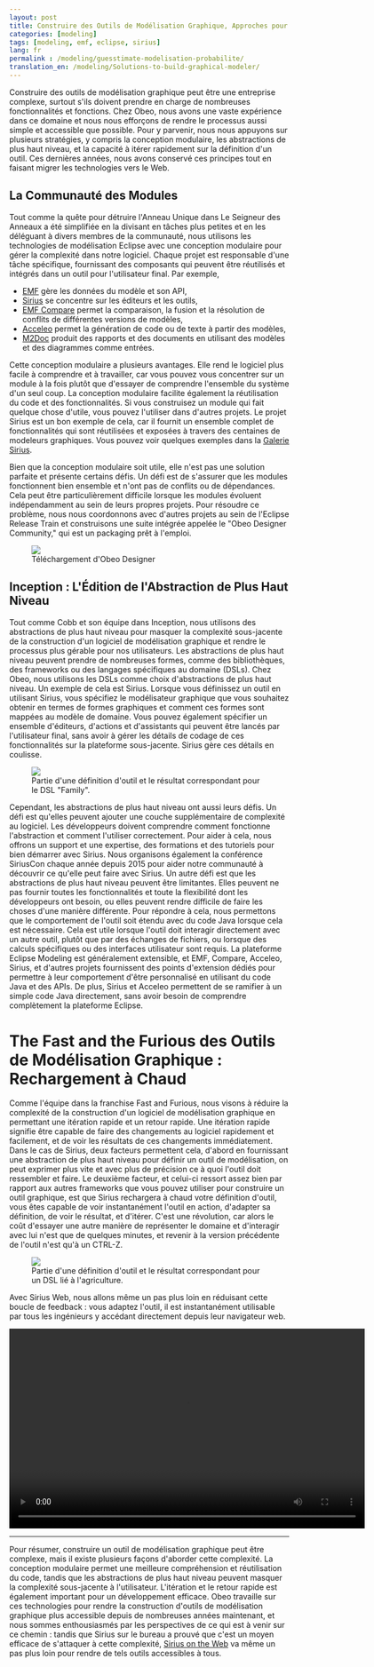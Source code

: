 ```yaml
--- 
layout: post 
title: Construire des Outils de Modélisation Graphique, Approches pour Réduire la Complexité 
categories: [modeling] 
tags: [modeling, emf, eclipse, sirius] 
lang: fr
permalink : /modeling/guesstimate-modelisation-probabilite/
translation_en: /modeling/Solutions-to-build-graphical-modeler/
---
```


Construire des outils de modélisation graphique peut être une entreprise complexe, surtout s'ils doivent prendre en charge de nombreuses fonctionnalités et fonctions. Chez Obeo, nous avons une vaste expérience dans ce domaine et nous nous efforçons de rendre le processus aussi simple et accessible que possible. Pour y parvenir, nous nous appuyons sur plusieurs stratégies, y compris la conception modulaire, les abstractions de plus haut niveau, et la capacité à itérer rapidement sur la définition d'un outil. Ces dernières années, nous avons conservé ces principes tout en faisant migrer les technologies vers le Web.

## La Communauté des Modules

Tout comme la quête pour détruire l'Anneau Unique dans Le Seigneur des Anneaux a été simplifiée en la divisant en tâches plus petites et en les déléguant à divers membres de la communauté, nous utilisons les technologies de modélisation Eclipse avec une conception modulaire pour gérer la complexité dans notre logiciel. Chaque projet est responsable d'une tâche spécifique, fournissant des composants qui peuvent être réutilisés et intégrés dans un outil pour l'utilisateur final. Par exemple,
- [EMF](https://www.eclipse.dev/modeling/emf/) gère les données du modèle et son API,
- [Sirius](https://www.eclipse.dev/sirius) se concentre sur les éditeurs et les outils,
- [EMF Compare](https://www.eclipse.dev/emf/compare/) permet la comparaison, la fusion et la résolution de conflits de différentes versions de modèles,
- [Acceleo](https://www.eclipse.dev/acceleo/) permet la génération de code ou de texte à partir des modèles,
- [M2Doc](https://www.m2doc.org/) produit des rapports et des documents en utilisant des modèles et des diagrammes comme entrées.

Cette conception modulaire a plusieurs avantages. Elle rend le logiciel plus facile à comprendre et à travailler, car vous pouvez vous concentrer sur un module à la fois plutôt que d'essayer de comprendre l'ensemble du système d'un seul coup. La conception modulaire facilite également la réutilisation du code et des fonctionnalités. Si vous construisez un module qui fait quelque chose d'utile, vous pouvez l'utiliser dans d'autres projets. Le projet Sirius est un bon exemple de cela, car il fournit un ensemble complet de fonctionnalités qui sont réutilisées et exposées à travers des centaines de modeleurs graphiques. Vous pouvez voir quelques exemples dans la [Galerie Sirius](https://www.eclipse.dev/sirius/gallery.html).

Bien que la conception modulaire soit utile, elle n'est pas une solution parfaite et présente certains défis. Un défi est de s'assurer que les modules fonctionnent bien ensemble et n'ont pas de conflits ou de dépendances. Cela peut être particulièrement difficile lorsque les modules évoluent indépendamment au sein de leurs propres projets. Pour résoudre ce problème, nous nous coordonnons avec d'autres projets au sein de l'Eclipse Release Train et construisons une suite intégrée appelée le "Obeo Designer Community," qui est un packaging prêt à l'emploi.

<figure> 
<a href="https://www.obeodesigner.com/en/download"><img src="{{ site.url }}/images/blog/2023/od.png"></a> 
<figcaption>Téléchargement d'Obeo Designer</figcaption> 
</figure>

## Inception : L'Édition de l'Abstraction de Plus Haut Niveau 

Tout comme Cobb et son équipe dans Inception, nous utilisons des abstractions de plus haut niveau pour masquer la complexité sous-jacente de la construction d'un logiciel de modélisation graphique et rendre le processus plus gérable pour nos utilisateurs. Les abstractions de plus haut niveau peuvent prendre de nombreuses formes, comme des bibliothèques, des frameworks ou des langages spécifiques au domaine (DSLs). Chez Obeo, nous utilisons les DSLs comme choix d'abstractions de plus haut niveau. Un exemple de cela est Sirius. Lorsque vous définissez un outil en utilisant Sirius, vous spécifiez le modélisateur graphique que vous souhaitez obtenir en termes de formes graphiques et comment ces formes sont mappées au modèle de domaine. Vous pouvez également spécifier un ensemble d'éditeurs, d'actions et d'assistants qui peuvent être lancés par l'utilisateur final, sans avoir à gérer les détails de codage de ces fonctionnalités sur la plateforme sous-jacente. Sirius gère ces détails en coulisse.

<figure> 
<img src="{{ site.url }}/images/blog/2016-2017/1capture.png"> 
<figcaption>Partie d'une définition d'outil et le résultat correspondant pour le DSL "Family".</figcaption> 
</figure>

Cependant, les abstractions de plus haut niveau ont aussi leurs défis. Un défi est qu'elles peuvent ajouter une couche supplémentaire de complexité au logiciel. Les développeurs doivent comprendre comment fonctionne l'abstraction et comment l'utiliser correctement. Pour aider à cela, nous offrons un support et une expertise, des formations et des tutoriels pour bien démarrer avec Sirius. Nous organisons également la conférence SiriusCon chaque année depuis 2015 pour aider notre communauté à découvrir ce qu'elle peut faire avec Sirius. Un autre défi est que les abstractions de plus haut niveau peuvent être limitantes. Elles peuvent ne pas fournir toutes les fonctionnalités et toute la flexibilité dont les développeurs ont besoin, ou elles peuvent rendre difficile de faire les choses d'une manière différente. Pour répondre à cela, nous permettons que le comportement de l'outil soit étendu avec du code Java lorsque cela est nécessaire. Cela est utile lorsque l'outil doit interagir directement avec un autre outil, plutôt que par des échanges de fichiers, ou lorsque des calculs spécifiques ou des interfaces utilisateur sont requis. La plateforme Eclipse Modeling est généralement extensible, et EMF, Compare, Acceleo, Sirius, et d'autres projets fournissent des points d'extension dédiés pour permettre à leur comportement d'être personnalisé en utilisant du code Java et des APIs. De plus, Sirius et Acceleo permettent de se ramifier à un simple code Java directement, sans avoir besoin de comprendre complètement la plateforme Eclipse.

# The Fast and the Furious des Outils de Modélisation Graphique : Rechargement à Chaud

Comme l'équipe dans la franchise Fast and Furious, nous visons à réduire la complexité de la construction d'un logiciel de modélisation graphique en permettant une itération rapide et un retour rapide. Une itération rapide signifie être capable de faire des changements au logiciel rapidement et facilement, et de voir les résultats de ces changements immédiatement. Dans le cas de Sirius, deux facteurs permettent cela, d'abord en fournissant une abstraction de plus haut niveau pour définir un outil de modélisation, on peut exprimer plus vite et avec plus de précision ce à quoi l'outil doit ressembler et faire. Le deuxième facteur, et celui-ci ressort assez bien par rapport aux autres frameworks que vous pouvez utiliser pour construire un outil graphique, est que Sirius rechargera à chaud votre définition d'outil, vous êtes capable de voir instantanément l'outil en action, d'adapter sa définition, de voir le résultat, et d'itérer. C'est une révolution, car alors le coût d'essayer une autre manière de représenter le domaine et d'interagir avec lui n'est que de quelques minutes, et revenir à la version précédente de l'outil n'est qu'à un CTRL-Z. 

<figure> 
<img src="{{ site.url }}/talks/ModelingAvengers/pics/dynamic-shapes-vsm.png"> 
<figcaption>Partie d'une définition d'outil et le résultat correspondant pour un DSL lié à l'agriculture.</figcaption> 
</figure>

Avec Sirius Web, nous allons même un pas plus loin en réduisant cette boucle de feedback : vous adaptez l'outil, il est instantanément utilisable par tous les ingénieurs y accédant directement depuis leur navigateur web.

<video width="640" height="360" controls><source src="{{ site.url }}/media/SiriusWeb and JupyterNotebook.mp4">Votre navigateur ne supporte pas la balise vidéo.</video>

----

Pour résumer, construire un outil de modélisation graphique peut être complexe, mais il existe plusieurs façons d'aborder cette complexité. La conception modulaire permet une meilleure compréhension et réutilisation du code, tandis que les abstractions de plus haut niveau peuvent masquer la complexité sous-jacente à l'utilisateur. L'itération et le retour rapide est également important pour un développement efficace. Obeo travaille sur ces technologies pour rendre la construction d'outils de modélisation graphique plus accessible depuis de nombreuses années maintenant, et nous sommes enthousiasmés par les perspectives de ce qui est à venir sur ce chemin : tandis que Sirius sur le bureau a prouvé que c'est un moyen efficace de s'attaquer à cette complexité, [Sirius on the Web](https://www.eclipse.dev/sirius/sirius-web.html) va même un pas plus loin pour rendre de tels outils accessibles à tous.
```
